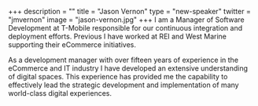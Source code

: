 +++
description = ""
title = "Jason Vernon"
type = "new-speaker"
twitter = "jmvernon"
image = "jason-vernon.jpg"
+++
I am a Manager of Software Development at T-Mobile responsible for our continuous integration and deployment efforts. Previous I have worked at REI and West Marine supporting their eCommerce initiatives.

As a development manager with over fifteen years of experience in the eCommerce and IT industry I have developed an extensive understanding of digital spaces. This experience has provided me the capability to effectively lead the strategic development and implementation of many world-class digital experiences.